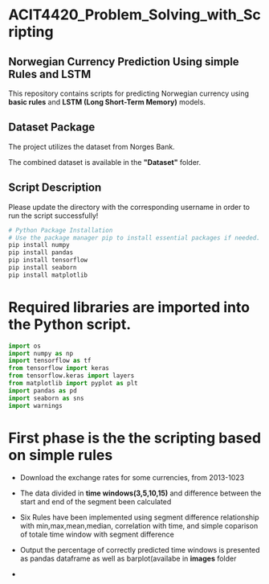 # ACIT4420_Problem_Solving_with_Scripting

## Norwegian Currency Prediction Using simple Rules and LSTM 

This repository contains scripts for predicting Norwegian currency using **basic rules** and **LSTM (Long Short-Term Memory)** models.

## Dataset Package

The project utilizes the dataset from Norges Bank.

The combined dataset is available in the **"Dataset"** folder.

## Script Description



Please update the directory with the corresponding username in order to run the script successfully!

```python
# Python Package Installation
# Use the package manager pip to install essential packages if needed.
pip install numpy
pip install pandas
pip install tensorflow
pip install seaborn
pip install matplotlib
```
# Required libraries are imported into the Python script.
```python
import os
import numpy as np
import tensorflow as tf
from tensorflow import keras
from tensorflow.keras import layers
from matplotlib import pyplot as plt
import pandas as pd
import seaborn as sns
import warnings
```

# First phase is the the scripting based on simple rules 

- Download the exchange rates for some currencies, from 2013-1023

- The data divided in **time windows(3,5,10,15)** and difference between the start and end of the segment been calculated
- Six  Rules have been implemented using segment difference relationship with min,max,mean,median, correlation with time, and simple coparison of totale time window with segment difference
- Output the percentage of correctly predicted time windows is presented as pandas dataframe as well as barplot(availabe in **images** folder
- 

